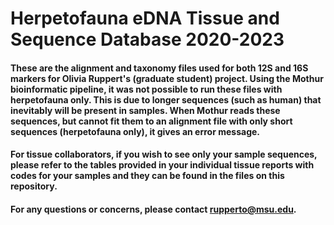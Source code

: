 # Herpetofauna eDNA Tissue and Sequence Database 2020-2023

#### These are the alignment and taxonomy files used for both 12S and 16S markers for Olivia Ruppert's (graduate student) project. Using the Mothur bioinformatic pipeline, it was not possible to run these files with herpetofauna only. This is due to longer sequences (such as human) that inevitably will be present in samples. When Mothur reads these sequences, but cannot fit them to an alignment file with only short sequences (herpetofauna only), it gives an error message. ####

#### For tissue collaborators, if you wish to see only your sample sequences, please refer to the tables provided in your individual tissue reports with codes for your samples and they can be found in the files on this repository. ####

#### For any questions or concerns, please contact rupperto@msu.edu. ####
